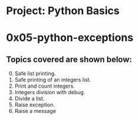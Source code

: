 # Project: Python Basics

# 0x05-python-exceptions

## Topics covered are shown below:

0. Safe list printing.
1. Safe printing of an integers list.
2. Print and count integers.
3. Integers division with debug.
4. Divide a list.
5. Raise exception.
6. Raise a message

